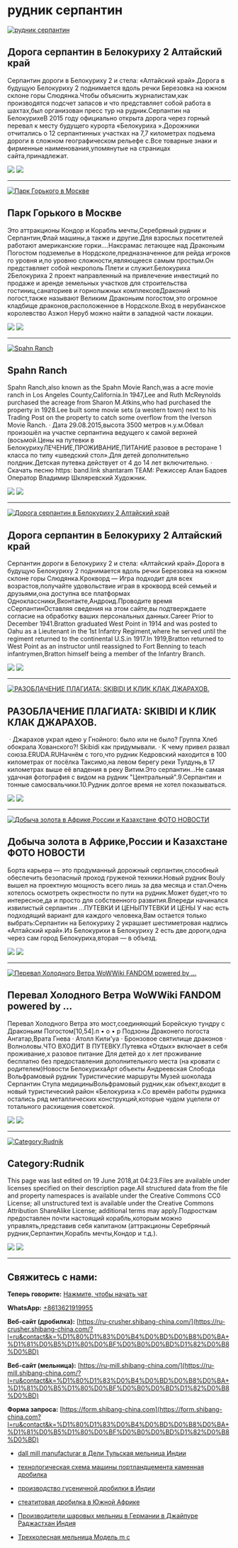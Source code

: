 # рудник серпантин

<a href="https://swt.shibang-china.com/?l=ru&img&k=%D1%80%D1%83%D0%B4%D0%BD%D0%B8%D0%BA+%D1%81%D0%B5%D1%80%D0%BF%D0%B0%D0%BD%D1%82%D0%B8%D0%BD" target="_blank">![рудник серпантин](http://static.shibang-china.com/all-800x300/1355.jpg)</a>

## Дорога серпантин в Белокуриху 2 Алтайский край
Серпантин дороги в Белокуриху 2 и стела: &#171;Алтайский край&#187;.Дорога в будущую Белокуриху 2 поднимается вдоль речки Березовка на южном склоне горы Слюдянка.Чтобы объяснить журналистам,как производятся подсчет запасов и что представляет собой работа в шахтах,был организован пресс тур на рудник.Серпантин на БелокурихеВ 2015 году официально открыта дорога через горный перевал к месту будущего курорта &#171;Белокуриха &#187;.Дорожники отчитались о 12 серпантинных участках на 7,7 километрах подъема дороги в сложном географическом рельефе с.Все товарные знаки и фирменные наименования,упомянутые на страницах сайта,принадлежат.


<a href="https://whatsapp.shibangsoft.com/WhatsApp.php" target="_blank" title="WhatsApp">![](http://static.shibang-china.com/icon/whatsapp.png)</a> <a href="https://swt.shibang-china.com/?l=ru&icon&k=%D1%80%D1%83%D0%B4%D0%BD%D0%B8%D0%BA+%D1%81%D0%B5%D1%80%D0%BF%D0%B0%D0%BD%D1%82%D0%B8%D0%BD" target="_blank">![](http://static.shibang-china.com/icon/chat-ru.png)</a>

---

<a href="https://swt.shibang-china.com/?l=ru&img&k=%D1%80%D1%83%D0%B4%D0%BD%D0%B8%D0%BA+%D1%81%D0%B5%D1%80%D0%BF%D0%B0%D0%BD%D1%82%D0%B8%D0%BD" target="_blank">![Парк Горького в Москве](http://static.shibang-china.com/all-800x300/799.jpg)</a>

## Парк Горького в Москве
Это аттракционы Кондор и Корабль мечты,Серебряный рудник и Серпантин,Флай машины,а также и другие.Для взрослых посетителей работают американские горки.…Наксрамас летающее над Драконьим Погостом подземелье в Нордсколе,предназначенное для рейда игроков го уровня и,по уровню сложности,являющееся самым простым.Он представляет собой некрополь Плети и служит.Белокуриха 2Белокуриха 2 проект направленный на привлечение инвестиций по продаже и аренде земельных участков для строительства гостиниц,санаториев и горнолыжных комплексовДраконий погост,также называют Великим Драконьим погостом,это огромное кладбище драконов,расположенное в Нордсколе.Вход в нерубианское королевство Азжол Неруб можно найти в западной части локации.


<a href="https://whatsapp.shibangsoft.com/WhatsApp.php" target="_blank" title="WhatsApp">![](http://static.shibang-china.com/icon/whatsapp.png)</a> <a href="https://swt.shibang-china.com/?l=ru&icon&k=%D1%80%D1%83%D0%B4%D0%BD%D0%B8%D0%BA+%D1%81%D0%B5%D1%80%D0%BF%D0%B0%D0%BD%D1%82%D0%B8%D0%BD" target="_blank">![](http://static.shibang-china.com/icon/chat-ru.png)</a>

---

<a href="https://swt.shibang-china.com/?l=ru&img&k=%D1%80%D1%83%D0%B4%D0%BD%D0%B8%D0%BA+%D1%81%D0%B5%D1%80%D0%BF%D0%B0%D0%BD%D1%82%D0%B8%D0%BD" target="_blank">![Spahn Ranch](http://static.shibang-china.com/all-800x300/153.jpg)</a>

## Spahn Ranch
Spahn Ranch,also known as the Spahn Movie Ranch,was a acre movie ranch in Los Angeles County,California.In 1947,Lee and Ruth McReynolds purchased the acreage from Sharon M.Atkins,who had purchased the property in 1928.Lee built some movie sets (a western town) next to his Trading Post on the property to catch some overflow from the Iverson Movie Ranch.&nbsp;&#0183;&#32;Дата 29.08.2015,высота 3500 метров н.у.м.Обвал произошёл на участке серпантина ведущего к самой верхней (восьмой.Цены на путевки в БелокурихуЛЕЧЕНИЕ,ПРОЖИВАНИЕ,ПИТАНИЕ разовое в ресторане 1 класса по типу &#171;шведский стол&#187;.Для детей дополнительно полдник.Детская путевка действует от 4 до 14 лет включительно.&nbsp;&#0183;&#32;Скачать песню https: band.link shantaram TEAM: Режиссер Алан Бадоев Оператор Владимир Шкляревский Художник.


<a href="https://whatsapp.shibangsoft.com/WhatsApp.php" target="_blank" title="WhatsApp">![](http://static.shibang-china.com/icon/whatsapp.png)</a> <a href="https://swt.shibang-china.com/?l=ru&icon&k=%D1%80%D1%83%D0%B4%D0%BD%D0%B8%D0%BA+%D1%81%D0%B5%D1%80%D0%BF%D0%B0%D0%BD%D1%82%D0%B8%D0%BD" target="_blank">![](http://static.shibang-china.com/icon/chat-ru.png)</a>

---

<a href="https://swt.shibang-china.com/?l=ru&img&k=%D1%80%D1%83%D0%B4%D0%BD%D0%B8%D0%BA+%D1%81%D0%B5%D1%80%D0%BF%D0%B0%D0%BD%D1%82%D0%B8%D0%BD" target="_blank">![Дорога серпантин в Белокуриху 2 Алтайский край](http://static.shibang-china.com/all-800x300/872.jpg)</a>

## Дорога серпантин в Белокуриху 2 Алтайский край
Серпантин дороги в Белокуриху 2 и стела: &#171;Алтайский край&#187;.Дорога в будущую Белокуриху 2 поднимается вдоль речки Березовка на южном склоне горы Слюдянка.Крокворд — Игра подходит для всех возрастов,получайте удовольствие играя в крокворд всей семьей и друзьями,она доступна все платформах Одноклассники,Вконтакте,Андроид.Проводите время сСерпантинОставляя сведения на этом сайте,вы подтверждаете согласие на обработку ваших персональных данных.Career Prior to December 1941.Bratton graduated West Point in 1914 and was posted to Oahu as a Lieutenant in the 1st Infantry Regiment,where he served until the regiment returned to the continental U.S.in 1917.In 1919,Bratton returned to West Point as an instructor until reassigned to Fort Benning to teach infantrymen,Bratton himself being a member of the Infantry Branch.


<a href="https://whatsapp.shibangsoft.com/WhatsApp.php" target="_blank" title="WhatsApp">![](http://static.shibang-china.com/icon/whatsapp.png)</a> <a href="https://swt.shibang-china.com/?l=ru&icon&k=%D1%80%D1%83%D0%B4%D0%BD%D0%B8%D0%BA+%D1%81%D0%B5%D1%80%D0%BF%D0%B0%D0%BD%D1%82%D0%B8%D0%BD" target="_blank">![](http://static.shibang-china.com/icon/chat-ru.png)</a>

---

<a href="https://swt.shibang-china.com/?l=ru&img&k=%D1%80%D1%83%D0%B4%D0%BD%D0%B8%D0%BA+%D1%81%D0%B5%D1%80%D0%BF%D0%B0%D0%BD%D1%82%D0%B8%D0%BD" target="_blank">![РАЗОБЛАЧЕНИЕ ПЛАГИАТА: SKIBIDI И КЛИК КЛАК ДЖАРАХОВ.](http://static.shibang-china.com/all-800x300/746.jpg)</a>

## РАЗОБЛАЧЕНИЕ ПЛАГИАТА: SKIBIDI И КЛИК КЛАК ДЖАРАХОВ.
&nbsp;&#0183;&#32;Джарахов украл идею у Гнойного: было или не было? Группа Хлеб обокрала Хованского?! Skibidi как придумывали.&nbsp;&#0183;&#32;К чему привел развал союза.ERUDA.RUНачнём с того,что рудник Кедровский находится в 100 километрах от посёлка Таксимо,на левом берегу реки Тулдунь,в 17 километрах выше её впадения в реку Витим.Это серпантин…Не самая удачная фотография с видом на рудник &quot;Центральный&quot;.9.Серпантин и тонные самосвальчики.10.Рудник долгое время не хотел показываться.


<a href="https://whatsapp.shibangsoft.com/WhatsApp.php" target="_blank" title="WhatsApp">![](http://static.shibang-china.com/icon/whatsapp.png)</a> <a href="https://swt.shibang-china.com/?l=ru&icon&k=%D1%80%D1%83%D0%B4%D0%BD%D0%B8%D0%BA+%D1%81%D0%B5%D1%80%D0%BF%D0%B0%D0%BD%D1%82%D0%B8%D0%BD" target="_blank">![](http://static.shibang-china.com/icon/chat-ru.png)</a>

---

<a href="https://swt.shibang-china.com/?l=ru&img&k=%D1%80%D1%83%D0%B4%D0%BD%D0%B8%D0%BA+%D1%81%D0%B5%D1%80%D0%BF%D0%B0%D0%BD%D1%82%D0%B8%D0%BD" target="_blank">![Добыча золота в Африке,России и Казахстане ФОТО НОВОСТИ](http://static.shibang-china.com/all-800x300/452.jpg)</a>

## Добыча золота в Африке,России и Казахстане ФОТО НОВОСТИ
Борта карьера — это продуманный дорожный серпантин,способный обеспечить безопасный проход груженой техники.Новый рудник Bouly вышел на проектную мощность всего лишь за два месяца и стал.Очень хотелось осмотреть окрестности по пути на рудник.Может будет,что то интересное,да и просто для собственного развития.Впереди начинался извилистый серпантин …ПУТЕВКИ И ЦЕНЫПУТЕВКИ И ЦЕНЫ У нас есть подходящий вариант для каждого человека,Вам остается только выбрать:Серпантин на Белокуриху 2 украшает шестиметровая надпись &#171;Алтайский край&#187;.Из Белокурихи в Белокуриху 2 есть две дороги,одна через сам город Белокуриха,вторая — в объезд.


<a href="https://whatsapp.shibangsoft.com/WhatsApp.php" target="_blank" title="WhatsApp">![](http://static.shibang-china.com/icon/whatsapp.png)</a> <a href="https://swt.shibang-china.com/?l=ru&icon&k=%D1%80%D1%83%D0%B4%D0%BD%D0%B8%D0%BA+%D1%81%D0%B5%D1%80%D0%BF%D0%B0%D0%BD%D1%82%D0%B8%D0%BD" target="_blank">![](http://static.shibang-china.com/icon/chat-ru.png)</a>

---

<a href="https://swt.shibang-china.com/?l=ru&img&k=%D1%80%D1%83%D0%B4%D0%BD%D0%B8%D0%BA+%D1%81%D0%B5%D1%80%D0%BF%D0%B0%D0%BD%D1%82%D0%B8%D0%BD" target="_blank">![Перевал Холодного Ветра WoWWiki FANDOM powered by …](http://static.shibang-china.com/all-800x300/254.jpg)</a>

## Перевал Холодного Ветра WoWWiki FANDOM powered by …
Перевал Холодного Ветра это мост,соединяющий Борейскую тундру с Драконьим Погостом[10,54].п • о • р Подзоны Драконего погоста Ангатар,Врата Гнева &#183; Атолл Кили'уа &#183; Бронзовое святилище драконов &#183; Волноловы.ЧТО ВХОДИТ В ПУТЕВКУ.Путевка &#171;Отдых&#187; включает в себя проживание,х разовое питание Для детей до х лет проживание бесплатно без предоставления дополнительного места (на кровати с родителем)Новости БелокурихаАрт объекты Андреевская Слобода Вольфрамовый рудник Туристические маршруты Музей шоколада Серпантин Ступа медициныВольфрамовый рудник,как объект,входит в новый туристический район &#171;Белокуриха &#187;.Со времён работы рудника остались ряд металлических конструкций,которые чудом уцелели от тотального расхищения советской.


<a href="https://whatsapp.shibangsoft.com/WhatsApp.php" target="_blank" title="WhatsApp">![](http://static.shibang-china.com/icon/whatsapp.png)</a> <a href="https://swt.shibang-china.com/?l=ru&icon&k=%D1%80%D1%83%D0%B4%D0%BD%D0%B8%D0%BA+%D1%81%D0%B5%D1%80%D0%BF%D0%B0%D0%BD%D1%82%D0%B8%D0%BD" target="_blank">![](http://static.shibang-china.com/icon/chat-ru.png)</a>

---

<a href="https://swt.shibang-china.com/?l=ru&img&k=%D1%80%D1%83%D0%B4%D0%BD%D0%B8%D0%BA+%D1%81%D0%B5%D1%80%D0%BF%D0%B0%D0%BD%D1%82%D0%B8%D0%BD" target="_blank">![Category:Rudnik](http://static.shibang-china.com/all-800x300/720.jpg)</a>

## Category:Rudnik
This page was last edited on 19 June 2018,at 04:23.Files are available under licenses specified on their description page.All structured data from the file and property namespaces is available under the Creative Commons CC0 License; all unstructured text is available under the Creative Commons Attribution ShareAlike License; additional terms may apply.Подросткам предоставлен почти настоящий корабль,которым можно управлять,представив себя капитаном (аттракционы Серебряный рудник,Серпантин,Корабль мечты,Кондор и т.д.).

<a href="https://whatsapp.shibangsoft.com/WhatsApp.php" target="_blank" title="WhatsApp">![](http://static.shibang-china.com/icon/whatsapp.png)</a> <a href="https://swt.shibang-china.com/?l=ru&icon&k=%D1%80%D1%83%D0%B4%D0%BD%D0%B8%D0%BA+%D1%81%D0%B5%D1%80%D0%BF%D0%B0%D0%BD%D1%82%D0%B8%D0%BD" target="_blank">![](http://static.shibang-china.com/icon/chat-ru.png)</a>

---
## Свяжитесь с нами:

**Теперь говорите:** [Нажмите, чтобы начать чат](https://swt.shibang-china.com?l=ru&contact&k=%D1%80%D1%83%D0%B4%D0%BD%D0%B8%D0%BA+%D1%81%D0%B5%D1%80%D0%BF%D0%B0%D0%BD%D1%82%D0%B8%D0%BD)

**WhatsApp:**  [+8613621919955](https://whatsapp.shibangsoft.com/WhatsApp.php)

**Веб-сайт (дробилка):** [https://ru-crusher.shibang-china.com/](https://ru-crusher.shibang-china.com/?l=ru&contact&k=%D1%80%D1%83%D0%B4%D0%BD%D0%B8%D0%BA+%D1%81%D0%B5%D1%80%D0%BF%D0%B0%D0%BD%D1%82%D0%B8%D0%BD)

**Веб-сайт (мельница):** [https://ru-mill.shibang-china.com/](https://ru-mill.shibang-china.com/?l=ru&contact&k=%D1%80%D1%83%D0%B4%D0%BD%D0%B8%D0%BA+%D1%81%D0%B5%D1%80%D0%BF%D0%B0%D0%BD%D1%82%D0%B8%D0%BD)

**Форма запроса:** [https://form.shibang-china.com](https://form.shibang-china.com?l=ru&contact&k=%D1%80%D1%83%D0%B4%D0%BD%D0%B8%D0%BA+%D1%81%D0%B5%D1%80%D0%BF%D0%B0%D0%BD%D1%82%D0%B8%D0%BD)

* [dall mill manufacturar в Дели Тульская мельница Индии](../133/dall%20mill%20manufacturar%20%D0%B2%20%D0%94%D0%B5%D0%BB%D0%B8%20%D0%A2%D1%83%D0%BB%D1%8C%D1%81%D0%BA%D0%B0%D1%8F%20%D0%BC%D0%B5%D0%BB%D1%8C%D0%BD%D0%B8%D1%86%D0%B0%20%D0%98%D0%BD%D0%B4%D0%B8%D0%B8.md)

* [технологическая схема машины портландцемента каменная дробилка](../134/%D1%82%D0%B5%D1%85%D0%BD%D0%BE%D0%BB%D0%BE%D0%B3%D0%B8%D1%87%D0%B5%D1%81%D0%BA%D0%B0%D1%8F%20%D1%81%D1%85%D0%B5%D0%BC%D0%B0%20%D0%BC%D0%B0%D1%88%D0%B8%D0%BD%D1%8B%20%D0%BF%D0%BE%D1%80%D1%82%D0%BB%D0%B0%D0%BD%D0%B4%D1%86%D0%B5%D0%BC%D0%B5%D0%BD%D1%82%D0%B0%20%D0%BA%D0%B0%D0%BC%D0%B5%D0%BD%D0%BD%D0%B0%D1%8F%20%D0%B4%D1%80%D0%BE%D0%B1%D0%B8%D0%BB%D0%BA%D0%B0.md)

* [производство гусеничной дробилки в Индии](../133/%D0%BF%D1%80%D0%BE%D0%B8%D0%B7%D0%B2%D0%BE%D0%B4%D1%81%D1%82%D0%B2%D0%BE%20%D0%B3%D1%83%D1%81%D0%B5%D0%BD%D0%B8%D1%87%D0%BD%D0%BE%D0%B9%20%D0%B4%D1%80%D0%BE%D0%B1%D0%B8%D0%BB%D0%BA%D0%B8%20%D0%B2%20%D0%98%D0%BD%D0%B4%D0%B8%D0%B8.md)

* [стеатитовая дробилка в Южной Африке](../134/%D1%81%D1%82%D0%B5%D0%B0%D1%82%D0%B8%D1%82%D0%BE%D0%B2%D0%B0%D1%8F%20%D0%B4%D1%80%D0%BE%D0%B1%D0%B8%D0%BB%D0%BA%D0%B0%20%D0%B2%20%D0%AE%D0%B6%D0%BD%D0%BE%D0%B9%20%D0%90%D1%84%D1%80%D0%B8%D0%BA%D0%B5.md)

* [Производители шаровых мельниц в Германии в Джайпуре Раджастхан Индия](../135/%D0%9F%D1%80%D0%BE%D0%B8%D0%B7%D0%B2%D0%BE%D0%B4%D0%B8%D1%82%D0%B5%D0%BB%D0%B8%20%D1%88%D0%B0%D1%80%D0%BE%D0%B2%D1%8B%D1%85%20%D0%BC%D0%B5%D0%BB%D1%8C%D0%BD%D0%B8%D1%86%20%D0%B2%20%D0%93%D0%B5%D1%80%D0%BC%D0%B0%D0%BD%D0%B8%D0%B8%20%D0%B2%20%D0%94%D0%B6%D0%B0%D0%B9%D0%BF%D1%83%D1%80%D0%B5%20%D0%A0%D0%B0%D0%B4%D0%B6%D0%B0%D1%81%D1%82%D1%85%D0%B0%D0%BD%20%D0%98%D0%BD%D0%B4%D0%B8%D1%8F.md)

* [Трехколесная мельница Модель m c](../134/%D0%A2%D1%80%D0%B5%D1%85%D0%BA%D0%BE%D0%BB%D0%B5%D1%81%D0%BD%D0%B0%D1%8F%20%D0%BC%D0%B5%D0%BB%D1%8C%D0%BD%D0%B8%D1%86%D0%B0%20%D0%9C%D0%BE%D0%B4%D0%B5%D0%BB%D1%8C%20m%20c.md)